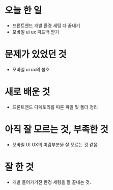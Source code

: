 # 오늘 한 일
- 프론트엔드 개발 환경 세팅 다 끝내기
- 모바일 ui ux 피드백 받기

# 문제가 있었던 것
- 모바일 ui ux의 불호

# 새로 배운 것
- 프론트엔드 디렉토리를 따른 파일 및 폴더 정리


# 아직 잘 모르는 것, 부족한 것
- 모바일 UI UX의 미감부분을 잘 모르는 것 같음.

# 잘 한 것
- 개발 들어가기전 환경 세팅을 잘 끝내는 것.

